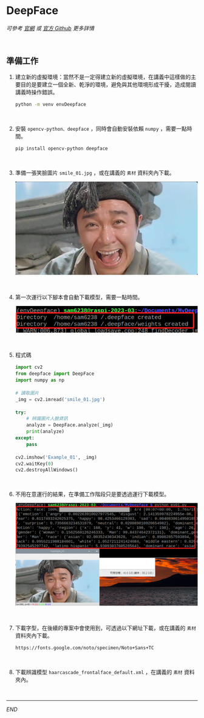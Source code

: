 # DeepFace

_可參考 [官網](https://viso.ai/computer-vision/deepface/) 或 [官方 Github](https://github.com/serengil/deepface) 更多詳情_

<br>

## 準備工作

1. 建立新的虛擬環境：當然不是一定得建立新的虛擬環境，在講義中這樣做的主要目的是要建立一個全新、乾淨的環境，避免與其他環境形成干擾，造成閱讀講義時操作錯誤。

   ```bash
   python -m venv envDeepface
   ```

<br>

2. 安裝 `opencv-python、deepface` ，同時會自動安裝依賴 `numpy` ，需要一點時間。

   ```bash
   pip install opencv-python deepface
   ```

<br>

3. 準備一張笑臉圖片 `smile_01.jpg` ，或在講義的 `素材` 資料夾內下載。

   ![](images/img_01.png)

<br>

4. 第一次運行以下腳本會自動下載模型，需要一點時間。

   ![](images/img_02.png)

<br>

5. 程式碼

   ```python
   import cv2
   from deepface import DeepFace
   import numpy as np

   # 讀取圖片
   _img = cv2.imread('smile_01.jpg')   

   try:
       # 辨識圖片人臉資訊
       analyze = DeepFace.analyze(_img)  
       print(analyze)
   except:
       pass

   cv2.imshow('Example_01', _img)
   cv2.waitKey(0)
   cv2.destroyAllWindows()
   ```

<br>

6. 不用在意運行的結果，在準備工作階段只是要透過運行下載模型。

   ![](images/img_03.png)

<br>

7. 下載字型，在後續的專案中會使用到，可透過以下網址下載，或在講義的 `素材` 資料夾內下載。

   ```html
   https://fonts.google.com/noto/specimen/Noto+Sans+TC
   ```

<br>

8. 下載辨識模型 `haarcascade_frontalface_default.xml` ，在講義的 `素材` 資料夾內。

<br>

---

_END_
